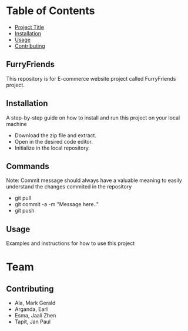 # Table of Contents

- [Project Title](#FurryFriends)
- [Installation](#installation)
- [Usage](#usage)
- [Contributing](#contributing)
















## FurryFriends

This repository is for E-commerce website project called FurryFriends project.

















## Installation

A step-by-step guide on how to install and run this project on your local machine

- Download the zip file and extract.
- Open in the desired code editor.
- Initialize in the local repository.

## Commands

Note: 
  Commit message should always have a valuable meaning to easily understand the changes commited in the repository

- git pull
- git commit -a -m "Message here.."
- git push

















## Usage

Examples and instructions for how to use this project
























# Team
## Contributing

- Ala, Mark Gerald
- Arganda, Earl
- Esma, Jaali Zhen
- Tapit, Jan Paul


